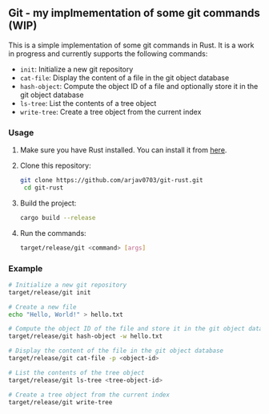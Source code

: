 ## Git - my implmementation of some git commands (WIP)

This is a simple implementation of some git commands in Rust. It is a work in progress and currently supports the following commands:
- `init`: Initialize a new git repository
- `cat-file`: Display the content of a file in the git object database
- `hash-object`: Compute the object ID of a file and optionally store it in the git object database
- `ls-tree`: List the contents of a tree object
- `write-tree`: Create a tree object from the current index


### Usage
1. Make sure you have Rust installed. You can install it from [here](https://www.rust-lang.org/tools/install).
2. Clone this repository:
   ```bash
   git clone https://github.com/arjav0703/git-rust.git
    cd git-rust
    ```
3. Build the project:
    ```bash
    cargo build --release
    ```

4. Run the commands:
    ```bash
    target/release/git <command> [args]
    ```

### Example
```bash
# Initialize a new git repository
target/release/git init

# Create a new file
echo "Hello, World!" > hello.txt

# Compute the object ID of the file and store it in the git object database
target/release/git hash-object -w hello.txt

# Display the content of the file in the git object database
target/release/git cat-file -p <object-id>

# List the contents of the tree object
target/release/git ls-tree <tree-object-id>

# Create a tree object from the current index
target/release/git write-tree
```
